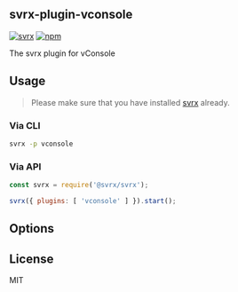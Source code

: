 svrx-plugin-vconsole
---

[![svrx](https://img.shields.io/badge/svrx-plugin-%23ff69b4?style=flat-square)](https://svrx.io/)
[![npm](https://img.shields.io/npm/v/svrx-plugin-vconsole.svg?style=flat-square)](https://www.npmjs.com/package/svrx-plugin-vconsole)

The svrx plugin for vConsole

## Usage

> Please make sure that you have installed [svrx](https://svrx.io/) already.

### Via CLI

```bash
svrx -p vconsole
```

### Via API

```js
const svrx = require('@svrx/svrx');

svrx({ plugins: [ 'vconsole' ] }).start();
```

## Options

<!-- TODO -->

## License

MIT